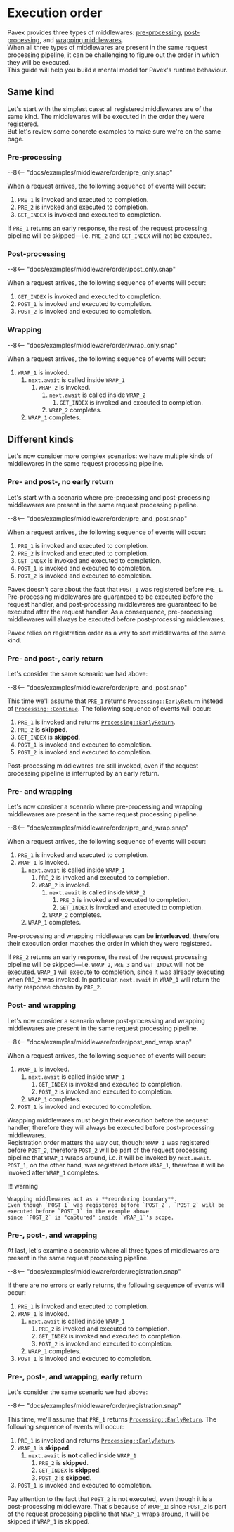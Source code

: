 # Execution order

Pavex provides three types of middlewares: [pre-processing], [post-processing], and [wrapping middlewares].\
When all three types of middlewares are present in the same request processing pipeline, it can be challenging to figure
out the order in which they will be executed.\
This guide will help you build a mental model for Pavex's runtime behaviour.

## Same kind

Let's start with the simplest case: all registered middlewares are of the same kind.
The middlewares will be executed in the order they were registered.\
But let's review some concrete examples to make sure we're on the same page.

### Pre-processing

--8<-- "docs/examples/middleware/order/pre_only.snap"

When a request arrives, the following sequence of events will occur:

1. `PRE_1` is invoked and executed to completion.
2. `PRE_2` is invoked and executed to completion.
3. `GET_INDEX` is invoked and executed to completion.

If `PRE_1` returns an early response, the rest of the request processing pipeline will be skipped—i.e.
`PRE_2` and `GET_INDEX` will not be executed.

### Post-processing

--8<-- "docs/examples/middleware/order/post_only.snap"

When a request arrives, the following sequence of events will occur:

1. `GET_INDEX` is invoked and executed to completion.
2. `POST_1` is invoked and executed to completion.
3. `POST_2` is invoked and executed to completion.

### Wrapping

--8<-- "docs/examples/middleware/order/wrap_only.snap"

When a request arrives, the following sequence of events will occur:

1. `WRAP_1` is invoked.
   1. `next.await` is called inside `WRAP_1`
      1. `WRAP_2` is invoked.
         1. `next.await` is called inside `WRAP_2`
            1. `GET_INDEX` is invoked and executed to completion.
         2. `WRAP_2` completes.
   2. `WRAP_1` completes.

## Different kinds

Let's now consider more complex scenarios: we have multiple kinds of middlewares in the same request processing pipeline.

### Pre- and post-, no early return

Let's start with a scenario where pre-processing and post-processing middlewares are present in the same request processing pipeline.

--8<-- "docs/examples/middleware/order/pre_and_post.snap"

When a request arrives, the following sequence of events will occur:

1. `PRE_1` is invoked and executed to completion.
2. `PRE_2` is invoked and executed to completion.
3. `GET_INDEX` is invoked and executed to completion.
4. `POST_1` is invoked and executed to completion.
5. `POST_2` is invoked and executed to completion.

Pavex doesn't care about the fact that `POST_1` was registered before `PRE_1`.\
Pre-processing middlewares are guaranteed to be executed before the request handler,
and post-processing middlewares are guaranteed to be executed after the request handler.
As a consequence, pre-processing middlewares will always be executed before post-processing middlewares.

Pavex relies on registration order as a way to sort middlewares of the same kind.

### Pre- and post-, early return

Let's consider the same scenario we had above:

--8<-- "docs/examples/middleware/order/pre_and_post.snap"

This time we'll assume that `PRE_1` returns [`Processing::EarlyReturn`][Processing::EarlyReturn]
instead of [`Processing::Continue`][Processing::Continue].
The following sequence of events will occur:

1. `PRE_1` is invoked and returns [`Processing::EarlyReturn`][Processing::EarlyReturn].
2. `PRE_2` is **skipped**.
3. `GET_INDEX` is **skipped**.
4. `POST_1` is invoked and executed to completion.
5. `POST_2` is invoked and executed to completion.

Post-processing middlewares are still invoked, even if the request processing pipeline is interrupted by an early return.

### Pre- and wrapping

Let's now consider a scenario where pre-processing and wrapping middlewares are present in the same request processing pipeline.

--8<-- "docs/examples/middleware/order/pre_and_wrap.snap"

When a request arrives, the following sequence of events will occur:

1. `PRE_1` is invoked and executed to completion.
2. `WRAP_1` is invoked.
   1. `next.await` is called inside `WRAP_1`
      1. `PRE_2` is invoked and executed to completion.
      2. `WRAP_2` is invoked.
         1. `next.await` is called inside `WRAP_2`
            1. `PRE_3` is invoked and executed to completion.
            2. `GET_INDEX` is invoked and executed to completion.
         2. `WRAP_2` completes.
   2. `WRAP_1` completes.

Pre-processing and wrapping middlewares can be **interleaved**, therefore their execution order
matches the order in which they were registered.

If `PRE_2` returns an early response, the rest of the request processing pipeline will be skipped—i.e.
`WRAP_2`, `PRE_3` and `GET_INDEX` will not be executed.
`WRAP_1` will execute to completion, since it was already executing when `PRE_2` was invoked.
In particular, `next.await` in `WRAP_1` will return the early response chosen by `PRE_2`.

### Post- and wrapping

Let's now consider a scenario where post-processing and wrapping middlewares are present in the same request processing pipeline.

--8<-- "docs/examples/middleware/order/post_and_wrap.snap"

When a request arrives, the following sequence of events will occur:

1. `WRAP_1` is invoked.
   1. `next.await` is called inside `WRAP_1`
      1. `GET_INDEX` is invoked and executed to completion.
      2. `POST_2` is invoked and executed to completion.
   2. `WRAP_1` completes.
2. `POST_1` is invoked and executed to completion.

Wrapping middlewares must begin their execution before the request handler, therefore they will always be executed
before post-processing middlewares.\
Registration order matters the way out, though: `WRAP_1` was registered before `POST_2`, therefore `POST_2` will be part
of the request processing pipeline that `WRAP_1` wraps around, i.e. it will be invoked by `next.await`.\
`POST_1`, on the other hand, was registered before `WRAP_1`, therefore it will be invoked after `WRAP_1` completes.

!!! warning

    Wrapping middlewares act as a **reordering boundary**.  
    Even though `POST_1` was registered before `POST_2`, `POST_2` will be executed before `POST_1` in the example above
    since `POST_2` is "captured" inside `WRAP_1`'s scope.

### Pre-, post-, and wrapping

At last, let's examine a scenario where all three types of middlewares are present in the same request processing pipeline.

--8<-- "docs/examples/middleware/order/registration.snap"

If there are no errors or early returns, the following sequence of events will occur:

1. `PRE_1` is invoked and executed to completion.
2. `WRAP_1` is invoked.
   1. `next.await` is called inside `WRAP_1`
      1. `PRE_2` is invoked and executed to completion.
      2. `GET_INDEX` is invoked and executed to completion.
      3. `POST_2` is invoked and executed to completion.
   2. `WRAP_1` completes.
3. `POST_1` is invoked and executed to completion.

### Pre-, post-, and wrapping, early return

Let's consider the same scenario we had above:

--8<-- "docs/examples/middleware/order/registration.snap"

This time, we'll assume that `PRE_1` returns [`Processing::EarlyReturn`][Processing::EarlyReturn].
The following sequence of events will occur:

1. `PRE_1` is invoked and returns [`Processing::EarlyReturn`][Processing::EarlyReturn].
2. `WRAP_1` is **skipped**.
   1. `next.await` is **not** called inside `WRAP_1`
      1. `PRE_2` is **skipped**.
      2. `GET_INDEX` is **skipped**.
      3. `POST_2` is **skipped**.
3. `POST_1` is invoked and executed to completion.

Pay attention to the fact that `POST_2` is not executed, even though it is a post-processing middleware.
That's because of `WRAP_1`: since `POST_2` is part of the request processing pipeline that `WRAP_1` wraps around,
it will be skipped if `WRAP_1` is skipped.

[Blueprint]: /api_reference/pavex/struct.Blueprint.html
[nest]: /api_reference/pavex/struct.Blueprint.html#method.nest
[pre-processing]: pre_processing.md
[post-processing]: post_processing.md
[wrapping middlewares]: wrapping.md
[Processing::Continue]: /api_reference/pavex/middleware/enum.Processing.html#variant.Continue
[Processing::EarlyReturn]: /api_reference/pavex/middleware/enum.Processing.html#variant.EarlyReturn
